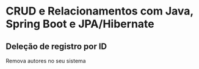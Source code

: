 # CRUD e Relacionamentos com Java, Spring Boot e JPA/Hibernate

## Deleção de registro por ID

Remova autores no seu sistema
